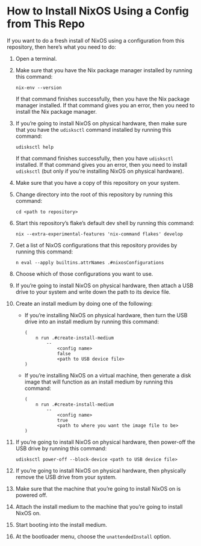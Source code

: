 <!--
SPDX-License-Identifier: CC0-1.0
SPDX-FileCopyrightText: 2025 Jason Yundt <jason@jasonyundt.email>
-->

# How to Install NixOS Using a Config from This Repo

If you want to do a fresh install of NixOS using a configuration from
this repository, then here’s what you need to do:

1. Open a terminal.

1. Make sure that you have the Nix package manager installed by running
this command:

    ```nushell
    nix-env --version
    ```

    If that command finishes successfully, then you have the Nix package
    manager installed. If that command gives you an error, then you need
    to install the Nix package manager.

1. If you’re going to install NixOS on physical hardware, then make sure
that you have the `udisksctl` command installed by running this command:

    ```nushell
    udisksctl help
    ```

    If that command finishes successfully, then you have `udisksctl`
    installed. If that command gives you an error, then you need to
    install `udisksctl` (but only if you’re installing NixOS on physical
    hardware).

1. Make sure that you have a copy of this repository on your system.

1. Change directory into the root of this repository by running this
command:

    ```nushell
    cd <path to repository>
    ```

1. Start this repository’s flake’s default dev shell by running this
command:

    ```nushell
    nix --extra-experimental-features 'nix-command flakes' develop
    ```

1. Get a list of NixOS configurations that this repository provides by
running this command:

    ```nushell
    n eval --apply builtins.attrNames .#nixosConfigurations
    ```

1. Choose which of those configurations you want to use.

1. If you’re going to install NixOS on physical hardware, then attach a
USB drive to your system and write down the path to its device file.

1. Create an install medium by doing one of the following:

    - If you’re installing NixOS on physical hardware, then turn the USB
    drive into an install medium by running this command:

        ```nushell
        (
            n run .#create-install-medium
                --
                    <config name>
                    false
                    <path to USB device file>
        )
        ```

    - If you’re installing NixOS on a virtual machine, then generate a
    disk image that will function as an install medium by running this
    command:

        ```nushell
        (
            n run .#create-install-medium
                --
                    <config name>
                    true
                    <path to where you want the image file to be>
        )
        ```

1. If you’re going to install NixOS on physical hardware, then power-off
the USB drive by running this command:

    ```nushell
    udisksctl power-off --block-device <path to USB device file>
    ```

1. If you’re going to install NixOS on physical hardware, then
physically remove the USB drive from your system.

1. Make sure that the machine that you’re going to install NixOS on is
powered off.

1. Attach the install medium to the machine that you’re going to install
NixOS on.

1. Start booting into the install medium.

1. At the bootloader menu, choose the `unattendedInstall` option.
